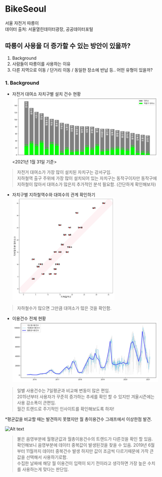 # BikeSeoul
서울 자전거 따릉이   
데이터 출처: 서울열린데이터광장, 공공데이터포털   
   
  
  
## 따릉이 사용을 더 증가할 수 있는 방안이 있을까?
1. Background
2. 사람들이 따릉이를 사용하는 이유
3. 다른 지역으로 이동 / 단거리 이동 / 동일한 장소에 반납 등.. 어떤 유형이 있을까?   

### 1. Background
+ 자전거 대여소 자치구별 설치 건수 현황
![Alt text](/img/1stationNum.jpg '자치구별 설치건수')
                         <2021년 1월 31일 기준>

> 자전거 대여소가 가장 많이 설치된 자치구는 강서구임.   
> 지하철역 출구 주위에 가장 많이 설치되어 있는 자치구는 동작구이자만 동작구에 지하철이 많아서 대여소가 많은지 추가적인 분석 필요함. (간단하게 확인해보자)

+ 자치구별 지하철역수와 대여수의 관계 확인하기
<img src='/img/2trainnum.jpg' width='70%' height='70%' title='자치구별 지하철수 연관성'></img><br/>
> 자하철수가 많으면 그만큼 대여소가 많은 것을 확인함.   

+ 이용건수 전체 현황
![Alt text](/img/3overallTrend.jpg '전체트랜드')
> 일별 사용건수는 7일평균과 비교해 변동이 많은 편임.   
> 2015년부터 사용자가 꾸준히 증가하는 추세를 확인 할 수 있지만 겨울시즌에는 사용 감소폭이 큰편임.     
> 월간 트랜드로 주기적인 인사이트를 확인해보도록 하자!   

*평균값을 비교할 때는 발견하지 못했지만 월 총이용건수 그래프에서 이상한점 발견.   

![Alt text](/img/3errr.jpg '데이터이상')
> 불은 음영부분에 월평균값과 월총이용건수의 트랜드가 다른것을 확인 할 있음.   
> 확인해보니 음영부분에 데이터 중복값이 발생된것을 찾을 수 있음.
> 2019년 6월부터 11월까지 데이터 중복건수 발생 하지만 값이 조금씩 다르기때문에 가작 큰 값을 선택해서 사용하기로함.   
> 수집한 날짜에 해당 월 이용건이 입력이 되기 전이라고 생각하면 가장 높은 수치를 사용하는게 맞다는 판단임.






